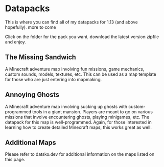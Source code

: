 # Datapacks

This is where you can find all of my datapacks for 1.13 (and above hopefully). more to come

Click on the folder for the pack you want, download the latest version zipfile and enjoy.

## The Missing Sandwich

A Minecraft adventure map involving fun missions, game mechanics, custom sounds, models, textures, etc. This can be used as a map template for those who are just entering into mapmaking.

## Annoying Ghosts

A Minecraft adventure map involving sucking up ghosts with custom-programmed tools in a giant mansion. Players are meant to go on various missions that involve encountering ghosts, playing minigames, etc. The datapack for this map is well-programmed. Again, for those interested in learning how to create detailed Minecraft maps, this works great as well. 

## Additional Maps

Please refer to datsko.dev for additional information on the maps listed on this page.

